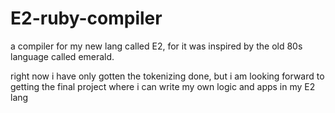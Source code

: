 # E2-ruby-compiler
a compiler for my new lang called E2, for it was inspired by the old 80s language called emerald. 

right now i have only gotten the tokenizing done, but i am looking forward to getting the final project
where i can write my own logic and apps in my E2 lang
